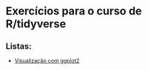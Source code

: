 Exercícios para o curso de R/tidyverse
================

Listas:
-------

-   [Visualização com ggplot2](https://jagodat.github.io/MPRJ-Exercicios/visualizacao.html)
